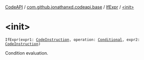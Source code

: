 [CodeAPI](../../index.md) / [com.github.jonathanxd.codeapi.base](../index.md) / [IfExpr](index.md) / [&lt;init&gt;](.)

# &lt;init&gt;

`IfExpr(expr1: `[`CodeInstruction`](../../com.github.jonathanxd.codeapi/-code-instruction.md)`, operation: `[`Conditional`](../../com.github.jonathanxd.codeapi.operator/-operator/-conditional/index.md)`, expr2: `[`CodeInstruction`](../../com.github.jonathanxd.codeapi/-code-instruction.md)`)`

Condition evaluation.

